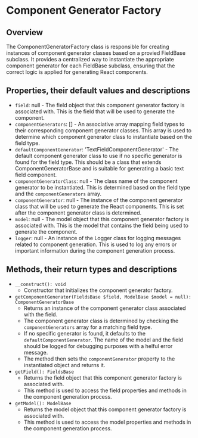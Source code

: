 # Component Generator Factory

## Overview
The ComponentGeneratorFactory class is responsible for creating instances of component 
generator classes based on a provied FieldBase subclass. It provides a centralized way to instantiate 
the appropriate component generator for each FieldBase subclass, ensuring that the correct logic 
is applied for generating React components.

## Properties, their default values and descriptions
- `field`: null - The field object that this component generator factory is associated with. This is the field that will be used to generate the component.
- `componentGenerators`: [] - An associative array mapping field types to their corresponding component generator classes. This array is used to determine which component generator class to instantiate based on the field type.
- `defaultComponentGenerator`: 'TextFieldComponentGenerator' - The default component generator class to use if no specific generator is found for the field type. This should be a class that extends ComponentGeneratorBase and is suitable for generating a basic text field component.
- `componentGeneratorClass`: null - The class name of the component generator to be instantiated. This is determined based on the field type and the `componentGenerators` array.
- `componentGenerator`: null - The instance of the component generator class that will be used to generate the React components. This is set after the component generator class is determined.
- `model`: null - The model object that this component generator factory is associated with. This is the model that contains the field being used to generate the component.
- `logger`: null - An instance of the Logger class for logging messages related to component generation. This is used to log any errors or important information during the component generation process.

## Methods, their return types and descriptions
- `__construct(): void`
  - Constructor that initializes the component generator factory.
- `getComponentGenerator(FieldsBase $field, ModelBase $model = null): ComponentGeneratorBase`
  - Returns an instance of the component generator class associated with the field.
  - The component generator class is determined by checking the `componentGenerators` array for a matching field type.
  - If no specific generator is found, it defaults to the `defaultComponentGenerator`. The name of the model and the field should be logged for debugging purposes with a helful error message.
  - The method then sets the `componentGenerator` property to the instantiated object and returns it.
- `getField(): FieldsBase`
  - Returns the field object that this component generator factory is associated with.
  - This method is used to access the field properties and methods in the component generation process.
- `getModel(): ModelBase`
  - Returns the model object that this component generator factory is associated with.
  - This method is used to access the model properties and methods in the component generation process.